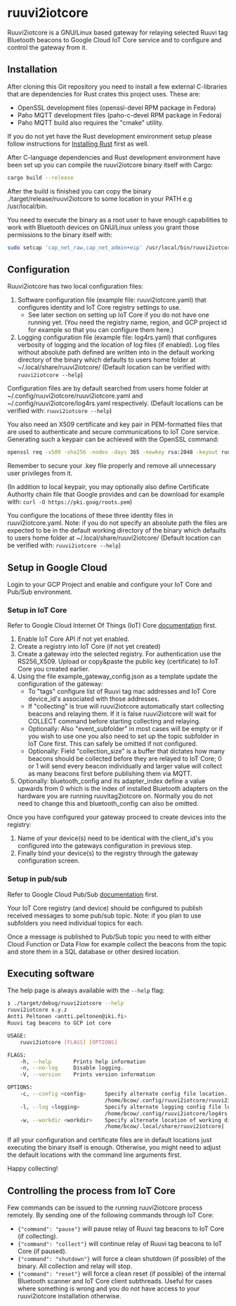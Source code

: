 # ruuvi2iotcore

Ruuvi2iotcore is a GNU/Linux based gateway for relaying selected Ruuvi tag Bluetooth beacons to Google Cloud IoT Core service and to configure and control the gateway from it.

## Installation

After cloning this Git repository you need to install a few external C-libraries that are dependencies for Rust crates this project uses. These are:

* OpenSSL development files (openssl-devel RPM package in Fedora)
* Paho MQTT development files (paho-c-devel RPM package in Fedora)
* Paho MQTT build also requires the "cmake" utility.

If you do not yet have the Rust development environment setup please follow instructions for [Installing Rust](https://rustup.rs/) first as well.

After C-language dependencies and Rust development environment have been set up you can compile the ruuvi2iotcore binary itself with Cargo:

```sh
cargo build --release
```

After the build is finished you can copy the binary ./target/release/ruuvi2iotcore to some location in your PATH e.g /usr/local/bin.

You need to execute the binary as a root user to have enough capabilities to work with Bluetooth devices on GNU/Linux unless you grant those permissions to the binary itself with:

```sh
sudo setcap 'cap_net_raw,cap_net_admin+eip' /usr/local/bin/ruuvi2iotcore
```

## Configuration

Ruuvi2iotcore has two local configuration files:

1. Software configuration file (example file: ruuvi2iotcore.yaml) that configures identity and IoT Core registry settings to use.
    * See later section on setting up IoT Core if you do not have one running yet. (You need the registry name, region, and GCP project id for example so that you can configure them here.)
2. Logging configuration file (example file: log4rs.yaml) that configures verbosity of logging and the location of log files (if enabled). Log files without absolute path defined are written into in the default working directory of the binary which defaults to users home folder at ~/.local/share/ruuvi2iotcore/ (Default location can be verified with: ```ruuvi2iotcore --help```)

Configuration files are by default searched from users home folder at ~/.config/ruuvi2iotcore/ruuvi2iotcore.yaml and ~/.config/ruuvi2iotcore/log4rs.yaml respectively. (Default locations can be verified with: ```ruuvi2iotcore --help```)

You also need an X509 certificate and key pair in PEM-formatted files that are used to authenticate and secure communications to IoT Core service. Generating such a keypair can be achieved with the OpenSSL command:

```sh
openssl req -x509 -sha256 -nodes -days 365 -newkey rsa:2048 -keyout ruuvi2iotcore.key -out ruuvi2iotcore.crt
```

Remember to secure your .key file properly and remove all unnecessary user privileges from it.

(In addition to local keypair, you may optionally also define Certificate Authority chain file that Google provides and can be download for example with: ```curl -O https://pki.goog/roots.pem```)

You configure the locations of these three identity files in ruuvi2iotcore.yaml. Note: if you do not specify an absolute path the files are expected to be in the default working directory of the binary which defaults to users home folder at ~/.local/share/ruuvi2iotcore/ (Default location can be verified with: ```ruuvi2iotcore --help```)

## Setup in Google Cloud

Login to your GCP Project and enable and configure your IoT Core and Pub/Sub environment.

### Setup in IoT Core

Refer to Google Cloud Internet Of Things (IoT) Core [documentation](https://cloud.google.com/iot/docs) first.

1. Enable IoT Core API if not yet enabled.
2. Create a registry into IoT Core (if not yet created)
3. Create a gateway into the selected registry. For authentication use the RS256_X509. Upload or copy&paste the public key (certificate) to IoT Core you created earlier.
4. Using the file example_gateway_config.json as a template update the configuration of the gateway:
    * To "tags" configure list of Ruuvi tag mac addresses and IoT Core device_id's associated with those addresses.
    * If "collecting" is true will ruuvi2iotcore automatically start collecting beacons and relaying them. If it is false ruuvi2iotcore will wait for COLLECT command before starting collecting and relaying.
    * Optionally: Also "event_subfolder" in most cases will be empty or if you wish to use one you also need to set up the topic subfolder in IoT Core first. This can safely be omitted if not configured.
    * Optionally: Field "collection_size" is a buffer that dictates how many beacons should be collected before they are relayed to IoT Core; 0 or 1 will send every beacon individually and larger value will collect as many beacons first before publishing them via MQTT.
5. Optionally: bluetooth_config and its adapter_index define a value upwards from 0 which is the index of installed Bluetooth adapters on the hardware you are running ruuvitag2iotcore on. Normally you do not need to change this and bluetooth_config can also be omitted.

Once you have configured your gateway proceed to create devices into the registry:

1. Name of your device(s) need to be identical with the client_id's you configured into the gateways configuration in previous step.
2. Finally bind your device(s) to the registry through the gateway configuration screen.

### Setup in pub/sub

Refer to Google Cloud Pub/Sub [documentation](https://cloud.google.com/pubsub/docs) first.

Your IoT Core registry (and device) should be configured to publish received messages to some pub/sub topic. Note: if you plan to use subfolders you need individual topics for each.

Once a message is published to Pub/Sub topic you need to with either Cloud Function or Data Flow for example collect the beacons from the topic and store them in a SQL database or other desired location.

## Executing software

The help page is always available with the ```--help``` flag:

```sh
❯ ./target/debug/ruuvi2iotcore --help
ruuvi2iotcore x.y.z
Antti Peltonen <antti.peltonen@iki.fi>
Ruuvi tag beacons to GCP iot core

USAGE:
    ruuvi2iotcore [FLAGS] [OPTIONS]

FLAGS:
    -h, --help       Prints help information
    -n, --no-log     Disable logging.
    -V, --version    Prints version information

OPTIONS:
    -c, --config <config>      Specify alternate config file location. [default:
                               /home/bcow/.config/ruuvi2iotcore/ruuvi2iotcore.yaml]
    -l, --log <logging>        Specify alternate logging config file location. [default:
                               /home/bcow/.config/ruuvi2iotcore/log4rs.yaml]
    -w, --workdir <workdir>    Specify alternate location of working directory. [default:
                               /home/bcow/.local/share/ruuvi2iotcore]
```

If all your configuration and certificate files are in default locations just executing the binary itself is enough. Otherwise, you might need to adjust the default locations with the command line arguments first.

Happy collecting!

## Controlling the process from IoT Core

Few commands can be issued to the running ruuvi2iotcore process remotely. By sending one of the following commands through IoT Core:

* ```{"command": "pause"}``` will pause relay of Ruuvi tag beacons to IoT Core (if collecting).
* ```{"command": "collect"}``` will continue relay of Ruuvi tag beacons to IoT Core (if paused).
* ```{"command": "shutdown"}``` will force a clean shutdown (if possible) of the binary. All collection and relay will stop.
* ```{"command": "reset"}``` will force a clean reset (if possible) of the internal Bluetooth scanner and IoT Core client subthreads. Useful for cases where something is wrong and you do not have access to your ruuvi2iotcore installation otherwise.
